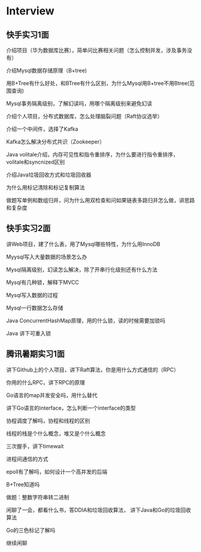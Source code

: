 # Interview

## 快手实习1面
介绍项目（华为数据库比赛），简单问比赛相关问题（怎么控制并发，涉及事务没有）

介绍Mysql数据存储原理（B+tree)

用B+Tree有什么好处，和BTree有什么区别，为什么Mysql用B+tree不用Btree(范围查询)

Mysql事务隔离级别，了解幻读吗，用哪个隔离级别来避免幻读

介绍个人项目，分布式数据库，怎么处理脑裂问题（Raft协议选举）

介绍一个中间件，选择了Kafka

Kafka怎么解决分布式共识（Zookeeper）

Java volitale介绍，内存可见性和指令重排序，为什么要进行指令重排序，volitale和syncnized区别

介绍Java垃圾回收方式和垃圾回收器

为什么用标记清除和标记复制算法

做题写单例和数组归并，问为什么用双检查和问如果链表多路归并怎么做，讲思路和复杂度

## 快手实习2面
讲Web项目，建了什么表，用了Mysql哪些特性，为什么用InnoDB

Myysql写入大量数据的场景怎么办

Mysql隔离级别，幻读怎么解决，除了开串行化级别还有什么方法

Mysql有几种锁，解释下MVCC

Mysql写入数据的过程

Mysql一行数据怎么存储

Java ConcurrentHashMap原理，用的什么锁，读的时候需要加锁吗

Java 讲下可重入锁 

## 腾讯暑期实习1面
讲下Github上的个人项目，讲下Raft算法，你是用什么方式通信的（RPC）

你用的什么RPC，讲下RPC的原理

Go语言的map并发安全吗，用什么替代

讲下Go语言的interface，怎么判断一个interface的类型

协程调度了解吗，协程和线程的区别

线程的栈是个什么概念，堆又是个什么概念

三次握手，讲下timewait

进程间通信的方式

epoll有了解吗，如何设计一个高并发的后端

B+Tree知道吗

做题：整数字符串转二进制

闲聊了一会，都看什么书，答DDIA和垃圾回收算法， 讲下Java和Go的垃圾回收算法

Go的三色标记了解吗

继续闲聊
